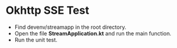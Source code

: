 # Okhttp SSE Test

- Find devenv/streamapp in the root directory.
- Open the file **StreamApplication.kt** and run the main function.
- Run the unit test.
